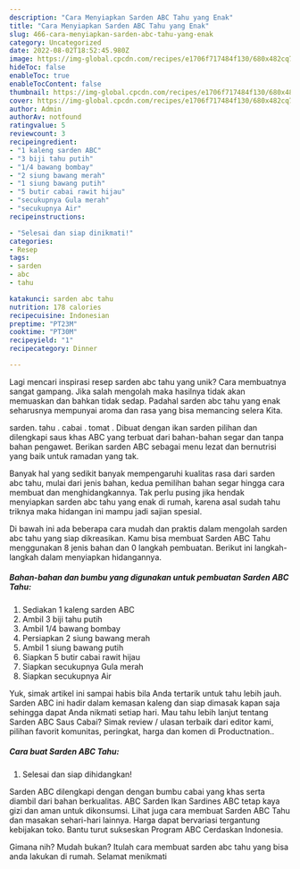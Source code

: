 ```yaml
---
description: "Cara Menyiapkan Sarden ABC Tahu yang Enak"
title: "Cara Menyiapkan Sarden ABC Tahu yang Enak"
slug: 466-cara-menyiapkan-sarden-abc-tahu-yang-enak
category: Uncategorized
date: 2022-08-02T18:52:45.980Z
image: https://img-global.cpcdn.com/recipes/e1706f717484f130/680x482cq70/sarden-abc-tahu-foto-resep-utama.jpg
hideToc: false
enableToc: true
enableTocContent: false
thumbnail: https://img-global.cpcdn.com/recipes/e1706f717484f130/680x482cq70/sarden-abc-tahu-foto-resep-utama.jpg
cover: https://img-global.cpcdn.com/recipes/e1706f717484f130/680x482cq70/sarden-abc-tahu-foto-resep-utama.jpg
author: Admin
authorAv: notfound
ratingvalue: 5
reviewcount: 3
recipeingredient:
- "1 kaleng sarden ABC"
- "3 biji tahu putih"
- "1/4 bawang bombay"
- "2 siung bawang merah"
- "1 siung bawang putih"
- "5 butir cabai rawit hijau"
- "secukupnya Gula merah"
- "secukupnya Air"
recipeinstructions:

- "Selesai dan siap dinikmati!"
categories:
- Resep
tags:
- sarden
- abc
- tahu

katakunci: sarden abc tahu 
nutrition: 178 calories
recipecuisine: Indonesian
preptime: "PT23M"
cooktime: "PT30M"
recipeyield: "1"
recipecategory: Dinner

---
```





Lagi mencari inspirasi resep sarden abc tahu yang unik? Cara membuatnya sangat gampang. Jika salah mengolah maka hasilnya tidak akan memuaskan dan bahkan tidak sedap. Padahal sarden abc tahu yang enak seharusnya mempunyai aroma dan rasa yang bisa memancing selera Kita.





sarden. tahu . cabai . tomat . Dibuat dengan ikan sarden pilihan dan dilengkapi saus khas ABC yang terbuat dari bahan-bahan segar dan tanpa bahan pengawet. Berikan sarden ABC sebagai menu lezat dan bernutrisi yang baik untuk ramadan yang tak.

Banyak hal yang sedikit banyak mempengaruhi kualitas rasa dari sarden abc tahu, mulai dari jenis bahan, kedua pemilihan bahan segar hingga cara membuat dan menghidangkannya. Tak perlu pusing jika hendak menyiapkan sarden abc tahu yang enak di rumah, karena asal sudah tahu triknya maka hidangan ini mampu jadi sajian spesial.






Di bawah ini ada beberapa cara mudah dan praktis dalam mengolah sarden abc tahu yang siap dikreasikan. Kamu bisa membuat Sarden ABC Tahu menggunakan 8 jenis bahan dan 0 langkah pembuatan. Berikut ini langkah-langkah dalam menyiapkan hidangannya.

<!--inarticleads1-->

##### Bahan-bahan dan bumbu yang digunakan untuk pembuatan Sarden ABC Tahu:

1. Sediakan 1 kaleng sarden ABC
1. Ambil 3 biji tahu putih
1. Ambil 1/4 bawang bombay
1. Persiapkan 2 siung bawang merah
1. Ambil 1 siung bawang putih
1. Siapkan 5 butir cabai rawit hijau
1. Siapkan secukupnya Gula merah
1. Siapkan secukupnya Air


Yuk, simak artikel ini sampai habis bila Anda tertarik untuk tahu lebih jauh. Sarden ABC ini hadir dalam kemasan kaleng dan siap dimasak kapan saja sehingga dapat Anda nikmati setiap hari. Mau tahu lebih lanjut tentang Sarden ABC Saus Cabai? Simak review / ulasan terbaik dari editor kami, pilihan favorit komunitas, peringkat, harga dan komen di Productnation.. 

<!--inarticleads2-->

##### Cara buat Sarden ABC Tahu:


1. Selesai dan siap dihidangkan!

Sarden ABC dilengkapi dengan dengan bumbu cabai yang khas serta diambil dari bahan berkualitas. ABC Sarden Ikan Sardines ABC tetap kaya gizi dan aman untuk dikonsumsi. Lihat juga cara membuat Sarden ABC Tahu dan masakan sehari-hari lainnya. Harga dapat bervariasi tergantung kebijakan toko. Bantu turut sukseskan Program ABC Cerdaskan Indonesia. 

Gimana nih? Mudah bukan? Itulah cara membuat sarden abc tahu yang bisa anda lakukan di rumah. Selamat menikmati
